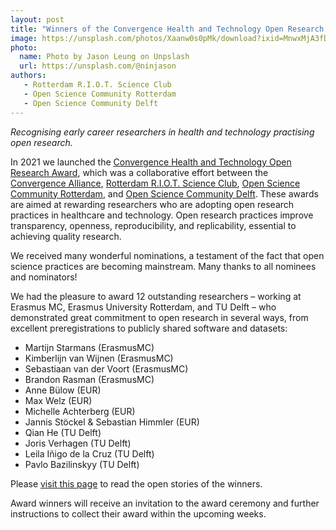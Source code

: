 ```yaml
---
layout: post
title: "Winners of the Convergence Health and Technology Open Research Awards 2021"
image: https://unsplash.com/photos/Xaanw0s0pMk/download?ixid=MnwxMjA3fDB8MXxzZWFyY2h8Mnx8YXdhcmR8fDB8fHx8MTYzODI1NzI2Mw&force=true&w=2400
photo:
  name: Photo by Jason Leung on Unpslash
  url: https://unsplash.com/@ninjason
authors:
   - Rotterdam R.I.O.T. Science Club
   - Open Science Community Rotterdam
   - Open Science Community Delft
---
```


*Recognising early career researchers in health and technology practising open research.*

In 2021 we launched the [Convergence Health and Technology Open Research Award](https://osc-delft.github.io/posts/2021/06/21/Convergence-Health-and-Technology-Awards/), which was a collaborative effort between the [Convergence Alliance](http://www.convergencealliance.nl/), [Rotterdam R.I.O.T. Science Club](https://www.riotsciencenl.com/), [Open Science Community Rotterdam](https://www.openscience-rotterdam.com/home/), and [Open Science Community Delft](https://osc-delft.github.io). These awards are aimed at rewarding researchers who are adopting open research practices in healthcare and technology. Open research practices improve transparency, openness, reproducibility, and replicability, essential to achieving quality research.

We received many wonderful nominations, a testament of the fact that open science practices are becoming mainstream. Many thanks to all nominees and nominators!

We had the pleasure to award 12 outstanding researchers – working at Erasmus MC, Erasmus University Rotterdam, and TU Delft – who demonstrated great commitment to open research in several ways, from excellent preregistrations to publicly shared software and datasets:
- Martijn Starmans (ErasmusMC)
- Kimberlijn van Wijnen (ErasmusMC)
- Sebastiaan van der Voort (ErasmusMC)
- Brandon Rasman (ErasmusMC)
- Anne Bülow (EUR)
- Max Welz (EUR)
- Michelle Achterberg (EUR)
- Jannis Stöckel & Sebastian Himmler (EUR)
- Qian He (TU Delft)
- Joris Verhagen (TU Delft)
- Leila Iñigo de la Cruz (TU Delft)
- Pavlo Bazilinskyy (TU Delft)

Please [visit this page](https://www.riotsciencenl.com/award-winners) to read the open stories of the winners.

Award winners will receive an invitation to the award ceremony and further instructions to collect their award within the upcoming weeks.
